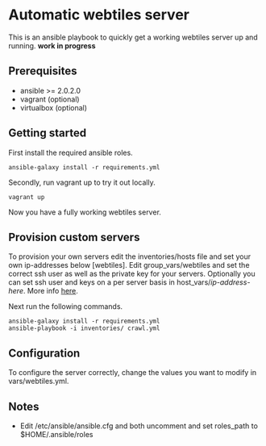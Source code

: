 # Automatic webtiles server
This is an ansible playbook to quickly get a working webtiles server up and running.
**work in progress**

## Prerequisites
* ansible >= 2.0.2.0
* vagrant (optional)
* virtualbox (optional)

## Getting started
First install the required ansible roles.
```
ansible-galaxy install -r requirements.yml
```
Secondly, run vagrant up to try it out locally.
```
vagrant up
```
Now you have a fully working webtiles server.

## Provision custom servers
To provision your own servers edit the inventories/hosts file and set your own ip-addresses below [webtiles].
Edit group_vars/webtiles and set the correct ssh user as well as the private key for your servers.
Optionally you can set ssh user and keys on a per server basis in host_vars/*ip-address-here*.
More info [here](http://docs.ansible.com/ansible/intro_inventory.html#list-of-behavioral-inventory-parameters).

Next run the following commands.
```
ansible-galaxy install -r requirements.yml
ansible-playbook -i inventories/ crawl.yml
```

## Configuration
To configure the server correctly, change the values you want to modify in vars/webtiles.yml.

## Notes
* Edit /etc/ansible/ansible.cfg and both uncomment and set roles_path to $HOME/.ansible/roles



